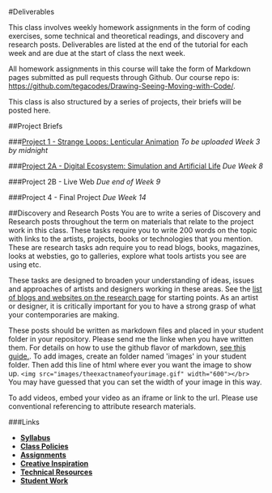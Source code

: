 #Deliverables

This class involves weekly homework assignments in the form of coding exercises, some technical and theoretical readings, and discovery and research posts. Deliverables are listed at the end of the tutorial for each week and are due at the start of class the next week.

All homework assignments in this course will take the form of Markdown pages submitted as pull requests through Github. Our course repo is: https://github.com/tegacodes/Drawing-Seeing-Moving-with-Code/.

This class is also structured by a series of projects, their briefs will be posted here.

##Project Briefs

###[Project 1 - Strange Loops: Lenticular Animation](https://github.com/tegacodes/Drawing-Seeing-Moving-with-Code/blob/gh-pages/docs/project1.md)
*To be uploaded Week 3 by midnight*

###[Project 2A - Digital Ecosystem: Simulation and Artificial Life](https://github.com/tegacodes/Drawing-Seeing-Moving-with-Code/blob/gh-pages/docs/project2.md)
*Due Week 8*

###Project 2B - Live Web
*Due end of Week 9*

###Project 4 - Final Project
*Due Week 14*

##Discovery and Research Posts
You are to write a series of Discovery and Research posts throughout the term on materials that relate to the project work in this class. These tasks require you to write 200 words on the topic with links to the artists, projects, books or technologies that you mention. These are research tasks adn require you to read blogs, books, magazines, looks at websties, go to galleries, explore what tools artists you see are using etc. 

These tasks are designed to broaden your understanding of ideas, issues and approaches of artists and designers working in these areas. See the [list of blogs and websites on the research page](https://github.com/tegacodes/Drawing-Seeing-Moving-with-Code/blob/gh-pages/docs/research.md) for starting points. As an artist or designer, it is critically important for you to have a strong grasp of what your contemporaries are making. 

These posts should be written as markdown files and placed in your student folder in your repository. Please send me the linke when you have written them. For details on how to use the github flavor of markdown, [see this guide.](https://help.github.com/articles/markdown-basics/). To add images, create an folder named 'images' in your student folder. Then add this line of html where ever you want the image to show up. ```<img src="images/theexactnameofyourimage.gif" width="600"></br>``` You may have guessed that you can set the width of your image in this way.

To add videos, embed your video as an iframe or link to the url. Please use conventional referencing to attribute research materials.



###Links
* **[Syllabus](https://github.com/tegacodes/Drawing-Seeing-Moving-with-Code/blob/gh-pages/README.md)**
* **[Class Policies](https://github.com/tegacodes/Drawing-Seeing-Moving-with-Code/blob/gh-pages/docs/policies.md)**  
* **[Assignments](https://github.com/tegacodes/Drawing-Seeing-Moving-with-Code/blob/gh-pages/docs/deliverables.md)**  
* **[Creative Inspiration](https://github.com/tegacodes/Drawing-Seeing-Moving-with-Code/blob/gh-pages/docs/research.md)**  
* **[Technical Resources](https://github.com/tegacodes/Drawing-Seeing-Moving-with-Code/blob/gh-pages/docs/techResources.md)**
* **[Student Work](http://tegacodes.github.io/Drawing-Seeing-Moving-with-Code/)**
